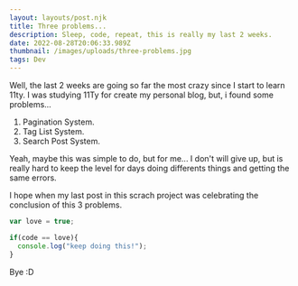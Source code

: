 ```yaml
---
layout: layouts/post.njk
title: Three problems...
description: Sleep, code, repeat, this is really my last 2 weeks.
date: 2022-08-28T20:06:33.989Z
thumbnail: /images/uploads/three-problems.jpg
tags: Dev
---
```

Well, the last 2 weeks are going so far the most crazy since I start to learn 11ty. I was studying 11Ty for create my personal blog, but, i found some problems...

1. Pagination System.
2. Tag List System.
3. Search Post System.

Yeah, maybe this was simple to do, but for me... I don't will give up, but is really hard to keep the level for days doing differents things and getting the same errors.

I hope when my last post in this scrach project was celebrating the conclusion of this 3 problems.

```javascript
var love = true;

if(code == love){
  console.log("keep doing this!");
}
```

Bye :D